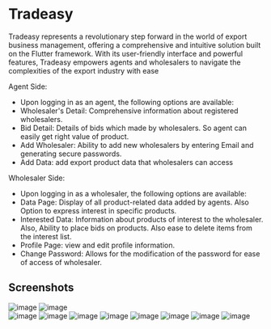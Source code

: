 
# Tradeasy

Tradeasy represents a revolutionary step forward in the world of export
business management, offering a comprehensive and intuitive solution built
on the Flutter framework. With its user-friendly interface and powerful
features, Tradeasy empowers agents and wholesalers to navigate the 
complexities of the export industry with ease

Agent Side:
- Upon logging in as an agent, the following options are available:
- Wholesaler's Detail: Comprehensive information about registered wholesalers.
- Bid Detail: Details of bids which made by wholesalers. So agent can easily get right value of product.
- Add Wholesaler: Ability to add new wholesalers by entering Email and generating secure passwords.
- Add Data: add export product data that wholesalers can access

Wholesaler Side:
- Upon logging in as a wholesaler, the following options are available:
- Data Page: Display of all product-related data added by agents. Also Option to express interest in specific products.
- Interested Data: Information about products of interest to the wholesaler. Also, Ability to place bids on products. Also ease to delete items from the interest list.
- Profile Page: view and edit profile information.
- Change Password: Allows for the modification of the password for ease of access of wholesaler.
## Screenshots

![image](https://github.com/priyank227/Tradeasy/assets/92981413/ed2cc8fb-9e06-434d-83c0-0ff9c31f8e5e)   ![image](https://github.com/priyank227/Tradeasy/assets/92981413/2196e52b-10af-47b8-8374-ef7a220a0654)   
![image](https://github.com/priyank227/Tradeasy/assets/92981413/1ae13a22-3dc2-4712-a7fc-351056151ea1)   ![image](https://github.com/priyank227/Tradeasy/assets/92981413/8bdff8cf-8c29-4886-b5a3-33848e328258)
![image](https://github.com/priyank227/Tradeasy/assets/92981413/f5ccff4d-8cda-467a-a383-cda39e61aeef)   ![image](https://github.com/priyank227/Tradeasy/assets/92981413/075cd6cb-461f-412f-a418-2b2353eb4acc)
![image](https://github.com/priyank227/Tradeasy/assets/92981413/bfc87993-5cde-4dc4-9dc8-ba7f4d023b78)   ![image](https://github.com/priyank227/Tradeasy/assets/92981413/4cd04a49-9bb8-4da3-a6d1-b557bbe4461d)
![image](https://github.com/priyank227/Tradeasy/assets/92981413/bb9da97a-3468-40a2-8fab-b7e656013bea)   ![image](https://github.com/priyank227/Tradeasy/assets/92981413/1b268e70-a6ac-4515-b3ac-0f417d74828b)
